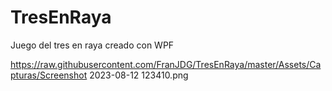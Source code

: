 # TresEnRaya
Juego del tres en raya creado con WPF

https://raw.githubusercontent.com/FranJDG/TresEnRaya/master/Assets/Capturas/Screenshot 2023-08-12 123410.png
